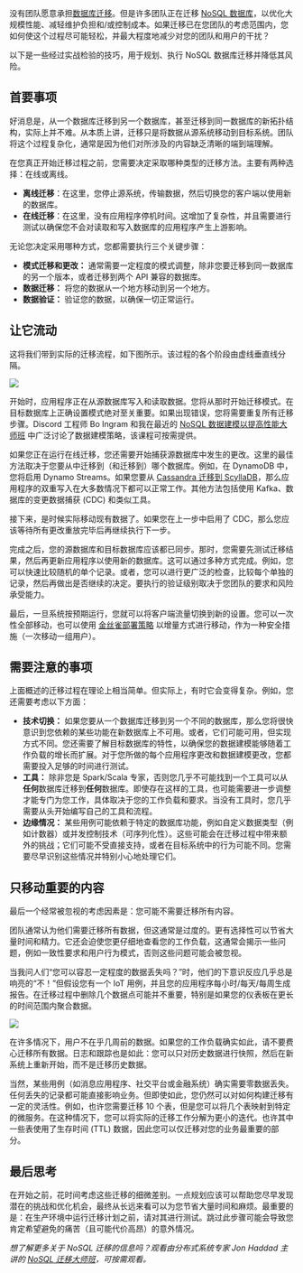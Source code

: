 没有团队愿意承担[数据库迁移](https://thenewstack.io/lessons-learned-leading-high-stakes-data-migrations/)。但是许多团队正在迁移 [NoSQL 数据库](https://thenewstack.io/nosql-database-growth-has-slowed-but-ai-is-driving-demand/)，以优化大规模性能、减轻维护负担和/或控制成本。如果迁移已在您团队的考虑范围内，您如何使这个过程尽可能轻松，并最大程度地减少对您的团队和用户的干扰？

以下是一些经过实战检验的技巧，用于规划、执行 NoSQL 数据库迁移并降低其风险。

## 首要事项

好消息是，从一个数据库迁移到另一个数据库，甚至迁移到同一数据库的新拓扑结构，实际上并不难。从本质上讲，迁移只是将数据从源系统移动到目标系统。团队将这个过程复杂化，通常是因为他们对所涉及的内容缺乏清晰的端到端理解。

在您真正开始迁移过程之前，您需要决定采取哪种类型的迁移方法。主要有两种选择：在线或离线。

*   **离线迁移**：在这里，您停止源系统，传输数据，然后切换您的客户端以使用新的数据库。
*   **在线迁移**：在这里，没有应用程序停机时间。这增加了复杂性，并且需要进行测试以确保您不会对读取和写入数据库的应用程序产生上游影响。

无论您决定采用哪种方式，您都需要执行三个关键步骤：

*   **模式迁移和更改：** 通常需要一定程度的模式调整，除非您要迁移到同一数据库的另一个版本，或者迁移到两个 API 兼容的数据库。
*   **数据迁移：** 将您的数据从一个地方移动到另一个地方。
*   **数据验证：** 验证您的数据，以确保一切正常运行。

## 让它流动

这将我们带到实际的迁移流程，如下图所示。该过程的各个阶段由虚线垂直线分隔。

[![](https://cdn.thenewstack.io/media/2025/08/6db85d25-image1.png)](https://cdn.thenewstack.io/media/2025/08/6db85d25-image1.png)

开始时，应用程序正在从源数据库写入和读取数据。您将从那时开始迁移模式。在目标数据库上正确设置模式绝对至关重要。如果出现错误，您将需要重复所有迁移步骤。Discord 工程师 Bo Ingram 和我在最近的 [NoSQL 数据建模以提高性能大师班](https://lp.scylladb.com/data-model-performance-masterclass-ondemand-register) 中广泛讨论了数据建模策略，该课程可按需提供。

如果您正在运行在线迁移，您还需要开始捕获源数据库中发生的更改。这里的最佳方法取决于您要从中迁移到（和迁移到）哪个数据库。例如，在 DynamoDB 中，您将启用 Dynamo Streams。如果您要从 [Cassandra 迁移到 ScyllaDB](https://thenewstack.io/benchmarking-apache-cassandra-40-nodes-vs-scylladb-4-nodes/)，那么应用程序的双重写入在大多数情况下都可以正常工作。其他方法包括使用 Kafka、数据库的变更数据捕获 (CDC) 和类似工具。

接下来，是时候实际移动现有数据了。如果您在上一步中启用了 CDC，那么您应该等待所有更改重放完毕后再继续执行下一步。

完成之后，您的源数据库和目标数据库应该都已同步。那时，您需要先测试迁移结果，然后再更新应用程序以使用新的数据库。这可以通过多种方式完成。例如，您可以快速比较随机的单个记录。或者，您可以进行更广泛的检查，比较每个单独的记录，然后再做出是否继续的决定。要执行的验证级别取决于您团队的要求和风险承受能力。

最后，一旦系统按预期运行，您就可以将客户端流量切换到新的设置。您可以一次性全部移动，也可以使用 [金丝雀部署策略](https://wa.aws.amazon.com/wellarchitected/2020-07-02T19-33-23/wat.concept.canary-deployment.en.html) 以增量方式进行移动，作为一种安全措施（一次移动一组用户）。

## 需要注意的事项

上面概述的迁移过程在理论上相当简单。但实际上，有时它会变得复杂。例如，您还需要考虑以下方面：

*   **技术切换：** 如果您要从一个数据库迁移到另一个不同的数据库，那么您将很快意识到您依赖的某些功能在新数据库上不可用。或者，它们可能可用，但实现方式不同。您还需要了解目标数据库的特性，以确保您的数据建模能够随着工作负载的增长而扩展。对于您所做的每个应用程序更改和数据建模更改，您都需要投入足够的时间进行测试。
*   **工具：** 除非您是 Spark/Scala 专家，否则您几乎不可能找到一个工具可以从**任何**数据库迁移到**任何**数据库。即使存在这样的工具，也可能需要进一步调整才能专门为您工作，具体取决于您的工作负载和要求。当没有工具时，您几乎需要从头开始编写自己的工具和流程。
*   **边缘情况：** 某些用例可能依赖于特定的数据库功能，例如自定义数据类型（例如计数器）或并发控制技术（可序列化性）。这些可能会在迁移过程中带来额外的挑战；它们可能不受直接支持，或者在目标系统中的行为可能不同。您需要尽早识别这些情况并特别小心地处理它们。

## 

## 只移动重要的内容

最后一个经常被忽视的考虑因素是：您可能不需要迁移所有内容。

团队通常认为他们需要迁移所有数据，但这通常是过度的。更有选择性可以节省大量时间和精力。它还会迫使您更仔细地查看您的工作负载，这通常会揭示一些问题，例如一致性要求和用户行为模式，否则这些问题可能会被忽视。

当我问人们“您可以容忍一定程度的数据丢失吗？”时，他们的下意识反应几乎总是响亮的“不！”但假设您有一个 IoT 用例，并且您的应用程序每小时/每天/每周生成报告。在迁移过程中删除几个数据点可能并不重要，特别是如果您的仪表板在更长的时间范围内聚合数据。

[![](https://cdn.thenewstack.io/media/2025/08/c8a0c6ea-image3.png)](https://cdn.thenewstack.io/media/2025/08/c8a0c6ea-image3.png)

在许多情况下，用户不在乎几周前的数据。如果您的工作负载确实如此，请不要费心迁移所有数据。日志和跟踪也是如此：您可以只对历史数据进行快照，然后在新系统上重新开始，而不是迁移历史数据。

当然，某些用例（如消息应用程序、社交平台或金融系统）确实需要零数据丢失。任何丢失的记录都可能直接影响业务。但即使如此，您仍然可以对如何构建迁移有一定的灵活性。例如，也许您需要迁移 10 个表，但是您可以将几个表映射到特定的微服务。在这种情况下，您可以将实际的迁移工作分解为更小的迭代。也许其中一些表使用了生存时间 (TTL) 数据，因此您可以仅迁移对您的业务最重要的部分。

## 最后思考

在开始之前，花时间考虑这些迁移的细微差别。一点规划应该可以帮助您尽早发现潜在的挑战和优化机会，最终从长远来看可以为您节省大量时间和麻烦。最重要的是：在生产环境中运行迁移计划之前，请对其进行测试。跳过此步骤可能会导致您肯定希望避免的痛苦（且可能代价高昂）的意外情况。

*想了解更多关于 NoSQL 迁移的信息吗？观看由分布式系统专家 Jon Haddad 主讲的 [NoSQL 迁移大师班](https://lp.scylladb.com/database-migration-masterclass-ondemand-register)，可按需观看。*